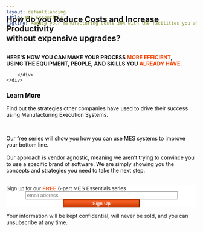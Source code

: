 ```yaml
---
layout: defaultlanding
title: MES Essentials
tagline: Reduce your manufacturing costs 30% with the facilities you already have.
---
```


<div id="top" class="bg" style="margin-top:-75px;">
	<div class="header-info text-center">		
		<div class="container">
			<h2>How do you <label>Reduce Costs</label> and <label>Increase Productivity</label><br/>without expensive upgrades?</h2>
			<h2><span></span></h2>
			<p style="text-transform:uppercase;"><b>Here's how you can make your process <b style="color:#f64100;">more efficient</b>, <br/>using the equipment, people, and skills you <b style="color:#f64100;">already have.</b></b></p>
			
		</div>
	</div>
</div> 

<div class="clearfix"> </div>

<div id="process" class="process">
	<div class="container">
		<div class="about-head text-center" style="color:black!important;">
			<h3>Learn <span>More</span></h3>
			<p>Find out the strategies other companies have used to drive their success using Manufacturing Execution Systems.</p>
			<br/><p>Our free series will show you how you can use MES systems to improve your bottom line. <br/><br/>Our approach is vendor agnostic, meaning we aren't trying to convince you to use a specific brand of software. We are simply showing you the concepts and strategies you need to take the next step.</p>
		</div>
	</div>
<br/>
<div class="row">
	<div class="col-xs-8 col-xs-offset-2">
	<!-- Begin MailChimp Signup Form -->
		<link href="//cdn-images.mailchimp.com/embedcode/slim-081711.css" rel="stylesheet" type="text/css">
		<style type="text/css">
			#mc_embed_signup{background:#fff; clear:left; font:14px Helvetica,Arial,sans-serif; }
			/* Add your own MailChimp form style overrides in your site stylesheet or in this style block.
	   		We recommend moving this block and the preceding CSS link to the HEAD of your HTML file. */
		</style>
		<div id="mc_embed_signup">
			<form action="//corsosystems.us8.list-manage.com/subscribe/post?u=9c3aca2e795f5d04e5358a747&amp;id=1ef6dd1aa2" method="post" id="mc-embedded-subscribe-form" name="mc-embedded-subscribe-form" class="validate" target="_blank" novalidate>
    				<div id="mc_embed_signup_scroll">
					<label for="mce-EMAIL" style="text-align:center;">Sign up for our <b style="color:#f64100;">FREE</b> 6-part MES Essentials series</label>
					<input type="email" value="" name="EMAIL" class="email" id="mce-EMAIL" placeholder="email address" required style="width:80%;margin-left:10%">
    					<!-- real people should not fill this in and expect good things - do not remove this or risk form bot signups-->
    					<div style="position: absolute; left: -5000px;"><input type="text" name="	b_9c3aca2e795f5d04e5358a747_1ef6dd1aa2" tabindex="-1" value=""></div>
    					<input type="submit" value="Sign Up" name="subscribe" id="mc-embedded-subscribe" class="btn btn-custom"  style="width:40%;margin-left:30%">
    				</div>
			</form>
		</div>
		<p>Your information will be kept confidential, will never be sold, and you can unsubscribe at any time.</p>
	</div>
</div>
			
<!-- start-portfolio-script-->
<script type="text/javascript" src="js/jquery.mixitup.min.js"></script>
<script type="text/javascript">
	$(function () {
		var filterList = {
		init: function () {
				$('#portfoliolist').mixitup({
					targetSelector: '.portfolio',
					filterSelector: '.filter',
					effects: ['fade'],
					easing: 'snap',
					// call the hover effect
					onMixEnd: filterList.hoverEffect()
				});				
			},
			hoverEffect: function () {
				$('#portfoliolist .portfolio').hover(
					function () {
						$(this).find('.label').stop().animate({bottom: 0}, 200, 'easeOutQuad');
						$(this).find('img').stop().animate({top: -30}, 500, 'easeOutQuad');				
					},
					function () {
						$(this).find('.label').stop().animate({bottom: -40}, 200, 'easeInQuad');
						$(this).find('img').stop().animate({top: 0}, 300, 'easeOutQuad');							
					}		
				);				
								
			}
					
		};
		
		filterList.init();
	});	
</script>
		
<style>
	.btn-custom { background-color: hsl(17, 100%, 40%) !important; background-repeat: repeat-x; filter: progid:DXImageTransform.Microsoft.gradient(startColorstr="#ff6c32", endColorstr="#cc3900"); background-image: -khtml-gradient(linear, left top, left bottom, from(#ff6c32), to(#cc3900)); background-image: -moz-linear-gradient(top, #ff6c32, #cc3900); background-image: -ms-linear-gradient(top, #ff6c32, #cc3900); background-image: -webkit-gradient(linear, left top, left bottom, color-stop(0%, #ff6c32), color-stop(100%, #cc3900)); background-image: -webkit-linear-gradient(top, #ff6c32, #cc3900); background-image: -o-linear-gradient(top, #ff6c32, #cc3900); background-image: linear-gradient(#ff6c32, #cc3900); border-color: #cc3900 #cc3900 hsl(17, 100%, 35%); color: white !important; text-shadow: 0 1px 1px rgba(255, 255, 255, 0.33); -webkit-font-smoothing: antialiased; }
</style>
	


